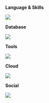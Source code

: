 **Language & Skills**
<p>
  <a>
    <img src="https://skillicons.dev/icons?i=docker,kubernetes,py,gradle,maven,java,kafka,nginx,go" />
  </a>
</p>

**Database**
<p>
  <a>
    <img src="https://skillicons.dev/icons?i=mysql,postgres,mongodb,redis,hibernate" />
  </a>
</p>

**Tools**
<p>
  <a>
    <img src="https://skillicons.dev/icons?i=linux,stackoverflow,vim,neovim,git,github,gitlab" />
  </a>
</p>

**Cloud**
<p>
  <a>
    <img src="https://skillicons.dev/icons?i=aws" />
  </a>
</p>

**Social**
<p>
  <a>
    <img src="https://skillicons.dev/icons?i=linkedin,discord" />
  </a>
</p>
